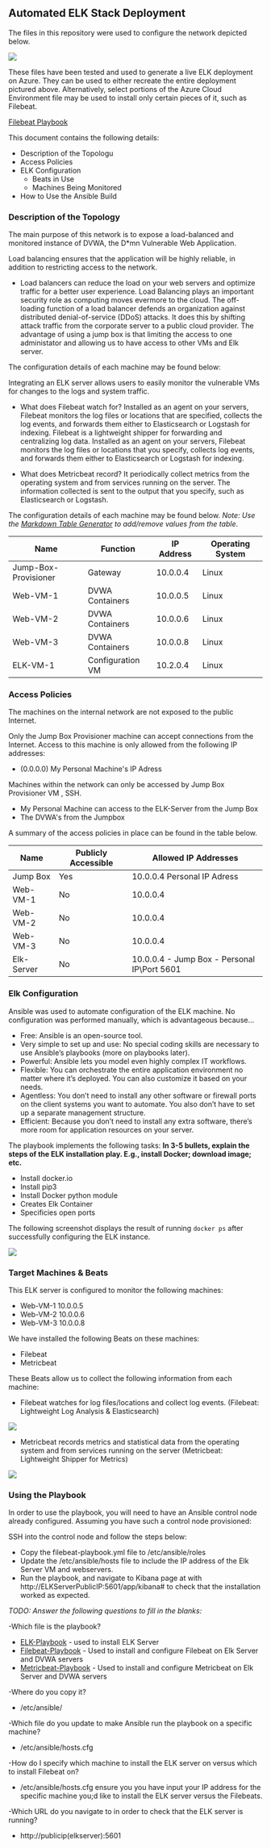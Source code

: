 ## Automated ELK Stack Deployment

The files in this repository were used to configure the network depicted below.

![](https://github.com/s23rcan/Elk-Stack-Project/blob/main/Diagrams/Week_13_ELK_Stack_Project.png)

These files have been tested and used to generate a live ELK deployment on Azure. They can be used to either recreate the entire deployment pictured above. Alternatively, select portions of the Azure Cloud Environment file may be used to install only certain pieces of it, such as Filebeat.

  [Filebeat Playbook](https://github.com/s23rcan/Elk-Stack-Project/blob/main/Ansible/filebeat_playbook.txt)

This document contains the following details:
- Description of the Topologu
- Access Policies
- ELK Configuration
  - Beats in Use
  - Machines Being Monitored
- How to Use the Ansible Build


### Description of the Topology

The main purpose of this network is to expose a load-balanced and monitored instance of DVWA, the D*mn Vulnerable Web Application.

Load balancing ensures that the application will be highly reliable, in addition to restricting access to the network.
- Load balancers can reduce the load on your web servers and optimize traffic for a better user experience. Load Balancing plays an important security role as computing moves evermore to the cloud. The off-loading function of a load balancer defends an organization against distributed denial-of-service (DDoS) attacks. It does this by shifting attack traffic from the corporate server to a public cloud provider. The advantage of using a jump box is that limiting the access to one administator and allowing us to have access to other VMs and Elk server.

The configuration details of each machine may be found below:

Integrating an ELK server allows users to easily monitor the vulnerable VMs for changes to the logs and system traffic.
- What does Filebeat watch for? Installed as an agent on your servers, Filebeat monitors the log files or locations that are specified, collects the log events, and forwards them either to Elasticsearch or Logstash for indexing. Filebeat is a lightweight shipper for forwarding and centralizing log data. Installed as an agent on your servers, Filebeat monitors the log files or locations that you specify, collects log events, and forwards them either to Elasticsearch or Logstash for indexing.

- What does Metricbeat record? It periodically collect metrics from the operating system and from services running on the server. The information collected is sent to the output that you specify, such as Elasticsearch or Logstash.

The configuration details of each machine may be found below.
_Note: Use the [Markdown Table Generator](http://www.tablesgenerator.com/markdown_tables) to add/remove values from the table_.


| Name                 | Function         | IP Address | Operating System |
|----------------------|------------------|------------|------------------|
| Jump-Box-Provisioner | Gateway          | 10.0.0.4   | Linux            |
| Web-VM-1             | DVWA Containers  | 10.0.0.5   | Linux            |
| Web-VM-2             | DVWA Containers  | 10.0.0.6   | Linux            |
| Web-VM-3             | DVWA Containers  | 10.0.0.8   | Linux            |
| ELK-VM-1             | Configuration VM | 10.2.0.4   | Linux            |

### Access Policies

The machines on the internal network are not exposed to the public Internet. 

Only the Jump Box Provisioner machine can accept connections from the Internet. Access to this machine is only allowed from the following IP addresses:
- (0.0.0.0) My Personal Machine's IP Adress

Machines within the network can only be accessed by Jump Box Provisioner VM , SSH.
- My Personal Machine can access to the ELK-Server from the Jump Box 
- The DVWA's from the Jumpbox 

A summary of the access policies in place can be found in the table below.

| Name      | Publicly Accessible  | Allowed IP Addresses                         |
|-----------|----------------------|----------------------------------------------|
| Jump Box  | Yes                  | 10.0.0.4 Personal IP Adress                  |
| Web-VM-1  | No                   | 10.0.0.4                                     |
| Web-VM-2  | No                   | 10.0.0.4                                     |
| Web-VM-3  | No                   | 10.0.0.4                                     |  
| Elk-Server| No                   | 10.0.0.4 - Jump Box - Personal IP\Port 5601  |

### Elk Configuration

Ansible was used to automate configuration of the ELK machine. No configuration was performed manually, which is advantageous because...

- Free: Ansible is an open-source tool.
- Very simple to set up and use: No special coding skills are necessary to use Ansible’s playbooks (more on playbooks later).
- Powerful: Ansible lets you model even highly complex IT workflows. 
- Flexible: You can orchestrate the entire application environment no matter where it’s deployed. You can also customize it based on your needs.
- Agentless: You don’t need to install any other software or firewall ports on the client systems you want to automate. You also don’t have to set up a separate management structure.
- Efficient: Because you don’t need to install any extra software, there’s more room for application resources on your server.


The playbook implements the following tasks:
**In 3-5 bullets, explain the steps of the ELK installation play. E.g., install Docker; download image; etc.** 
- Install docker.io
- Install pip3
- Install Docker python module
- Creates Elk Container
- Specificies open ports

The following screenshot displays the result of running `docker ps` after successfully configuring the ELK instance.

![](https://github.com/s23rcan/Elk-Stack-Project/blob/main/Images/docker_list.PNG)

### Target Machines & Beats
This ELK server is configured to monitor the following machines:
- Web-VM-1   10.0.0.5
- Web-VM-2   10.0.0.6
- Web-VM-3   10.0.0.8

We have installed the following Beats on these machines:
- Filebeat
- Metricbeat

These Beats allow us to collect the following information from each machine:
- Filebeat watches for log files/locations and collect log events. (Filebeat: Lightweight Log Analysis & Elasticsearch)

![](https://github.com/s23rcan/Elk-Stack-Project/blob/main/Images/filebeat.PNG)

- Metricbeat records metrics and statistical data from the operating system and from services running on the server (Metricbeat: Lightweight Shipper for Metrics)


![](https://github.com/s23rcan/Elk-Stack-Project/blob/main/Images/metricbeat.png)


### Using the Playbook
In order to use the playbook, you will need to have an Ansible control node already configured. Assuming you have such a control node provisioned: 

SSH into the control node and follow the steps below:
- Copy the filebeat-playbook.yml file to /etc/ansible/roles
- Update the /etc/ansible/hosts file to include the IP address of the Elk Server VM and webservers.
- Run the playbook, and navigate to Kibana page at with http://ELKServerPublicIP:5601/app/kibana# to check that the installation worked as expected.

_TODO: Answer the following questions to fill in the blanks:_

-Which file is the playbook?
  - [ELK-Playbook](https://github.com/s23rcan/Elk-Stack-Project/blob/main/Ansible/elk_playbook.txt) - used to install ELK Server
  - [Filebeat-Playbook](https://github.com/s23rcan/Elk-Stack-Project/blob/main/Ansible/filebeat_playbook.txt) - Used to install and configure Filebeat on Elk Server and DVWA servers
  - [Metricbeat-Playbook](https://github.com/s23rcan/Elk-Stack-Project/blob/main/Ansible/metric_playbook.txt) - Used to install and configure Metricbeat on Elk Server and DVWA servers
  
-Where do you copy it?  
  - /etc/ansible/
  
-Which file do you update to make Ansible run the playbook on a specific machine? 
  - /etc/ansible/hosts.cfg

-How do I specify which machine to install the ELK server on versus which to install Filebeat on?
   - /etc/ansible/hosts.cfg ensure you you have input your IP address for the specific machine you;d like to install the ELK server versus the Filebeats.
   
-Which URL do you navigate to in order to check that the ELK server is running?
  - http://publicip(elkserver):5601
  
  
  
  
  
  
  
  
 
